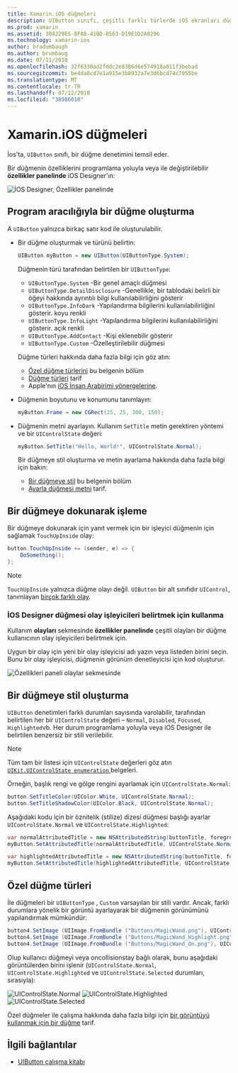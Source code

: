 ```yaml
---
title: Xamarin.iOS düğmeleri
description: UIButton sınıfı, çeşitli farklı türlerde iOS ekranları düğmesini temsil etmek için kullanılır. Bu kılavuz, iOS düğmeleri ile çalışmak için farklı seçenekler sunar.
ms.prod: xamarin
ms.assetid: 304229E5-8FA8-41BD-8563-D19E1D2A0296
ms.technology: xamarin-ios
author: bradumbaugh
ms.author: brumbaug
ms.date: 07/11/2018
ms.openlocfilehash: 32f6330ad2fddc2e8386d6e574918a011f3bebad
ms.sourcegitcommit: be4da0cd7e1a915e3b8932a7e3d6bcd74c7055be
ms.translationtype: MT
ms.contentlocale: tr-TR
ms.lasthandoff: 07/12/2018
ms.locfileid: "38986010"
---
```

# <a name="buttons-in-xamarinios"></a>Xamarin.iOS düğmeleri

İos'ta, `UIButton` sınıfı, bir düğme denetimini temsil eder.

Bir düğmenin özelliklerini programlama yoluyla veya ile değiştirilebilir **özellikler panelinde** iOS Designer'ın:

![İOS Designer, Özellikler panelinde](buttons-images/properties.png "iOS Designer, Özellikler panelinde")

## <a name="creating-a-button-programmatically"></a>Program aracılığıyla bir düğme oluşturma

A `UIButton` yalnızca birkaç satır kod ile oluşturulabilir.

- Bir düğme oluşturmak ve türünü belirtin:

  ```csharp
  UIButton myButton = new UIButton(UIButtonType.System);
  ```

  Düğmenin türü tarafından belirtilen bir `UIButtonType`:

  - `UIButtonType.System` -Bir genel amaçlı düğmesi
  - `UIButtonType.DetailDisclosure` -Genellikle, bir tablodaki belirli bir öğeyi hakkında ayrıntılı bilgi kullanılabilirliğini gösterir
  - `UIButtonType.InfoDark` -Yapılandırma bilgilerini kullanılabilirliğini gösterir. koyu renkli
  - `UIButtonType.InfoLight` -Yapılandırma bilgilerini kullanılabilirliğini gösterir. açık renkli
  - `UIButtonType.AddContact` -Kişi eklenebilir gösterir
  - `UIButtonType.Custom` -Özelleştirilebilir düğmesi

  Düğme türleri hakkında daha fazla bilgi için göz atın:
  
  - [Özel düğme türlerini](#custom-button-types) bu belgenin bölüm
  - [Düğme türleri](https://github.com/xamarin/recipes/tree/master/Recipes/ios/standard_controls/buttons/create_different_types_of_buttons) tarif
  - Apple'nın [iOS İnsan Arabirimi yönergelerine](https://developer.apple.com/design/human-interface-guidelines/ios/controls/buttons/).

- Düğmenin boyutunu ve konumunu tanımlayın:

  ```csharp
  myButton.Frame = new CGRect(25, 25, 300, 150);
  ```

- Düğmenin metni ayarlayın. Kullanım `SetTitle` metin gerektiren yöntemi ve bir `UIControlState` değeri:

  ```csharp
  myButton.SetTitle("Hello, World!", UIControlState.Normal);
  ```

  Bir düğmeye stil oluşturma ve metin ayarlama hakkında daha fazla bilgi için bakın:

  - [Bir düğmeye stil](#styling-a-button) bu belgenin bölüm
  - [Ayarla düğmesi metni](https://github.com/xamarin/recipes/tree/master/Recipes/ios/standard_controls/buttons/set_button_text) tarif.

## <a name="handling-a-button-tap"></a>Bir düğmeye dokunarak işleme

Bir düğmeye dokunarak için yanıt vermek için bir işleyici düğmenin için sağlamak `TouchUpInside` olay:

```csharp
button.TouchUpInside += (sender, e) => {
    DoSomething();
};
```

> [!NOTE]
> `TouchUpInside` yalnızca düğme olayı değil. `UIButton` bir alt sınıfıdır `UIControl`, tanımlayan [birçok farklı olay](https://developer.xamarin.com/api/type/UIKit.UIControlEvent/).

### <a name="using-the-ios-designer-to-specify-button-event-handlers"></a>İOS Designer düğmesi olay işleyicileri belirtmek için kullanma

Kullanım **olayları** sekmesinde **özellikler panelinde** çeşitli olayları bir düğme kullanıcının olay işleyicileri belirtmek için.

Uygun bir olay için yeni bir olay işleyicisi adı yazın veya listeden birini seçin. Bunu bir olay işleyicisi, düğmenin görünüm denetleyicisi için kod oluşturur.

![Özellikleri paneli olaylar sekmesinde](buttons-images/image1.png "olaylar sekmesinde özellikler paneli")

## <a name="styling-a-button"></a>Bir düğmeye stil oluşturma

`UIButton` denetimleri farklı durumları sayısında varolabilir, tarafından belirtilen her bir `UIControlState` değeri – `Normal`, `Disabled`, `Focused`, `Highlighted`vb. Her durum programlama yoluyla veya iOS Designer ile belirtilen benzersiz bir stili verilebilir.

> [!NOTE]
> Tüm tam bir listesi için `UIControlState` değerleri göz atın [ `UIKit.UIControlState enumeration` ](https://developer.xamarin.com/api/type/UIKit.UIControlState/) belgeleri.

Örneğin, başlık rengi ve gölge rengini ayarlamak için `UIControlState.Normal`:

```csharp
button.SetTitleColor(UIColor.White, UIControlState.Normal);
button.SetTitleShadowColor(UIColor.Black, UIControlState.Normal);
```

Aşağıdaki kodu için bir öznitelik (stilize) dizesi düğmesi başlığı ayarlar `UIControlState.Normal` ve `UIControlState.Highlighted`:

```csharp
var normalAttributedTitle = new NSAttributedString(buttonTitle, foregroundColor: UIColor.Blue, strikethroughStyle: NSUnderlineStyle.Single);
myButton.SetAttributedTitle(normalAttributedTitle, UIControlState.Normal);

var highlightedAttributedTitle = new NSAttributedString(buttonTitle, foregroundColor: UIColor.Green, strikethroughStyle: NSUnderlineStyle.Thick);
myButton.SetAttributedTitle(highlightedAttributedTitle, UIControlState.Highlighted);
```

## <a name="custom-button-types"></a>Özel düğme türleri

İle düğmeleri bir `UIButtonType` , `Custom` varsayılan bir stili vardır. Ancak, farklı durumlara yönelik bir görüntü ayarlayarak bir düğmenin görünümünü yapılandırmak mümkündür:

```csharp
button4.SetImage (UIImage.FromBundle ("Buttons/MagicWand.png"), UIControlState.Normal);
button4.SetImage (UIImage.FromBundle ("Buttons/MagicWand_Highlight.png"), UIControlState.Highlighted);
button4.SetImage (UIImage.FromBundle ("Buttons/MagicWand_On.png"), UIControlState.Selected);
```

Olup kullanıcı düğmeyi veya oncollisionstay bağlı olarak, bunu aşağıdaki görüntülerden birini işlenir (`UIControlState.Normal`, `UIControlState.Highlighted` ve `UIControlState.Selected` durumları, sırasıyla):

![UIControlState.Normal](buttons-images/image22.png "UIControlState.Normal")
![UIControlState.Highlighted](buttons-images/image23.png "UIControlState.Highlighted") 
 ![UIControlState.Selected](buttons-images/image24.png "UIControlState.Selected")

Özel düğmeler ile çalışma hakkında daha fazla bilgi için [bir görüntüyü kullanmak için bir düğme](https://github.com/xamarin/recipes/tree/master/Recipes/ios/standard_controls/buttons/use_an_image_for_a_button) tarif.

## <a name="related-links"></a>İlgili bağlantılar

- [UIButton çalışma kitabı](https://developer.xamarin.com/workbooks/ios/user-interface/UIbutton/uibutton.workbook)
